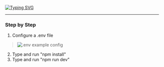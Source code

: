 [![Typing SVG](https://readme-typing-svg.herokuapp.com?font=SF+Pro&size=42&duration=4000&pause=2000&color=9A9A9A&center=true&vCenter=true&width=1012&lines=Ask+Anom)](https://git.io/typing-svg)

___________


### Step by Step

1. Configure a .env file
> ![.env example config](https://imgur.com/a/U7K7PcE)
2. Type and run "npm install"
3. Type and run "npm run dev"